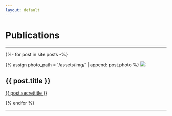 ```yaml
---
layout: default
---
```

# Publications
<!--- Text can be **bold**, _italic_, or ~~strikethrough~~.--->
* * *

{%- for post in site.posts -%}

<div>
  {% assign photo_path = '/assets/img/' | append: post.photo %}
  <img src="{{ photo_path | relative_url }}" />
  <h2>{{ post.title }}</h2>
  <a href="{{ post.url }}">{{ post.secrettitle }}</a>
</div>

{% endfor %}

* * *
<!---The above section is an example of how posts should look on the front page!--->
<!---
### Small image
![Octocat](https://github.githubassets.com/images/icons/emoji/octocat.png)
### Large image
![Branching](https://guides.github.com/activities/hello-world/branching.png)
--->